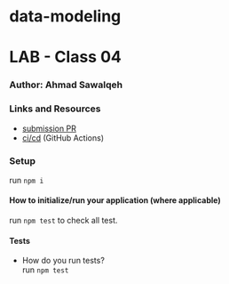 # data-modeling

# LAB - Class 04

### Author: Ahmad Sawalqeh

### Links and Resources

- [submission PR](https://github.com/Ahmad-Sawalqeh/data-modeling/pull/1)
- [ci/cd](https://github.com/Ahmad-Sawalqeh/data-modeling/runs/406640219?check_suite_focus=true) (GitHub Actions)

### Setup
run `npm i`

#### How to initialize/run your application (where applicable)
run `npm test` to check all test.

#### Tests

- How do you run tests?<br>
  run `npm test`

